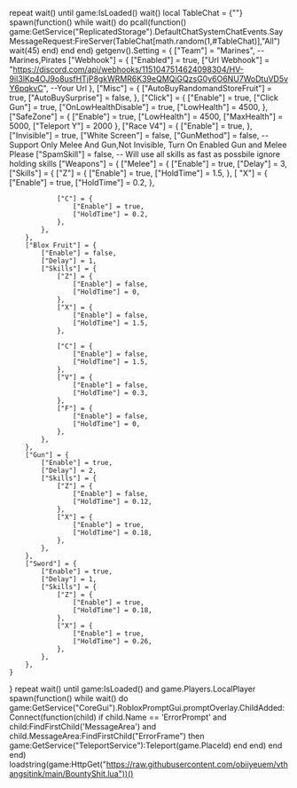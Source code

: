 repeat wait()
until game:IsLoaded()
wait()
local TableChat = {""}
spawn(function()
    while wait() do 
        pcall(function()
            game:GetService("ReplicatedStorage").DefaultChatSystemChatEvents.SayMessageRequest:FireServer(TableChat[math.random(1,#TableChat)],"All")
            wait(45)
        end)
    end
end)
getgenv().Setting = {
    ["Team"] = "Marines", --Marines,Pirates
    ["Webhook"] = {
        ["Enabled"] = true,
        ["Url Webhook"] = "https://discord.com/api/webhooks/1151047514624098304/HV-9iI3lKp4OJ9o8usfHTjP8gkWRMR6K39eQMQiGQzsG0y6O6NU7WoDtuVD5vY6pqkvC", --Your Url
    },
    ["Misc"] = {
        ["AutoBuyRandomandStoreFruit"] = true,
        ["AutoBuySurprise"] = false,
    },
    ["Click"] = {
        ["Enable"] = true,
        ["Click Gun"] = true,
        ["OnLowHealthDisable"] = true,
        ["LowHealth"] = 4500,
    },
    ["SafeZone"] = {
        ["Enable"] = true,
        ["LowHealth"] = 4500,
        ["MaxHealth"] = 5000,
        ["Teleport Y"] = 2000
    },
    ["Race V4"] = {
        ["Enable"] = true,
    },
    ["Invisible"] = true,
    ["White Screen"] = false,
    ["GunMethod"] = false, --Support Only Melee And Gun,Not Invisible, Turn On Enabled Gun and Melee Please
    ["SpamSkill"] = false, -- Will use all skills as fast as possbile ignore holding skills
    ["Weapons"] = {
        ["Melee"] = {
            ["Enable"] = true,
            ["Delay"] = 3,
            ["Skills"] = {
                ["Z"] = {
                    ["Enable"] = true,
                    ["HoldTime"] = 1.5,
                },
               [ "X"] = {
                    ["Enable"] = true,
                    ["HoldTime"] = 0.2,
                },

                ["C"] = {
                    ["Enable"] = true,
                    ["HoldTime"] = 0.2,
                },
            },
        },
        ["Blox Fruit"] = {
            ["Enable"] = false,
            ["Delay"] = 1,
            ["Skills"] = {
                ["Z"] = {
                    ["Enable"] = false,
                    ["HoldTime"] = 0,
                },
                ["X"] = {
                    ["Enable"] = false,
                    ["HoldTime"] = 1.5,
                },

                ["C"] = {
                    ["Enable"] = false,
                    ["HoldTime"] = 1.5,
                },
                ["V"] = {
                    ["Enable"] = false,
                    ["HoldTime"] = 0.3,
                },
                ["F"] = {
                    ["Enable"] = false,
                    ["HoldTime"] = 0,
                },
            },
        },
        ["Gun"] = {
            ["Enable"] = true,
            ["Delay"] = 2,
            ["Skills"] = {
                ["Z"] = {
                    ["Enable"] = false,
                    ["HoldTime"] = 0.12,
                },
                ["X"] = {
                    ["Enable"] = true,
                    ["HoldTime"] = 0.18,
                },
            },
        },
        ["Sword"] = {
            ["Enable"] = true,
            ["Delay"] = 1,
            ["Skills"] = {
                ["Z"] = {
                    ["Enable"] = true,
                    ["HoldTime"] = 0.18,
                },
                ["X"] = {
                    ["Enable"] = true,
                    ["HoldTime"] = 0.26,
                },
            },
        },
    }
}
repeat wait() until game:IsLoaded() and game.Players.LocalPlayer
spawn(function()
    while wait() do
            game:GetService("CoreGui").RobloxPromptGui.promptOverlay.ChildAdded:Connect(function(child)
                if child.Name == 'ErrorPrompt' and child:FindFirstChild('MessageArea') and child.MessageArea:FindFirstChild("ErrorFrame") then
                    game:GetService("TeleportService"):Teleport(game.PlaceId)
                end
            end)
        end
    end)
loadstring(game:HttpGet("https://raw.githubusercontent.com/obiiyeuem/vthangsitink/main/BountyShit.lua"))() 
